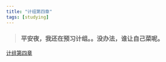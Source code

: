 ```yaml
---
title: "计组第四章"
tags: [studying]
---
```


> ### 平安夜，我还在预习计组。。没办法，谁让自己菜呢。

[计组第四章](https://github.com/duckduckk/duckduckk.github.io/blob/master/_posts/%E8%AE%A1%E7%BB%84%E7%AC%AC%E5%9B%9B%E7%AB%A0.md)
